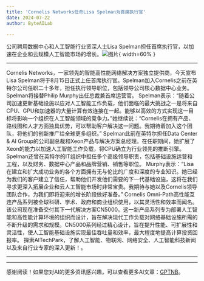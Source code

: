 ```yaml
---
title: 'Cornelis Networks任命Lisa Spelman为首席执行官'
date: 2024-07-22
author: ByteAILab

---
```


公司聘用数据中心和人工智能行业资深人士Lisa Spelman担任首席执行官，以加速在企业和云规模人工智能市场的增长。![图片](https://ai-techpark.com/wp-content/uploads/2024/07/Cornelis-960x540.jpg){ width=60% }

---

Cornelis Networks，一家领先的智能高性能网络解决方案独立提供商，今天宣布Lisa Spelman将于8月15日正式上任首席执行官。Spelman加入Cornelis之前在英特尔公司任职二十多年，担任执行领导职位，包括领导公司核心数据中心业务。Spelman将接替Philip Murphy出任总裁兼首席运营官。
Spelman表示：“随着公司加速更新基础设施以应对人工智能工作负载，他们面临的最大挑战之一是将来自CPU、GPU和加速器的大量计算有效连接在一起。能够以高效的方式实现这一目标将影响一个组织在人工智能领域的竞争力。”她继续说：“Cornelis在拥有产品、路线图和人才方面独具优势，可以帮助客户解决这一问题。我期待着加入这个团队，将他们的创新推广给全球更多组织。”
Spelman此前在英特尔担任Data Center & AI Group的公司副总裁和Xeon产品与解决方案总经理。在任职期间，她扩展了Xeon的能力以加速人工智能工作负载，将CPU确立为行业领先的推断引擎。Spelman还曾在英特尔的IT组织中担任多个高级领导职责，包括基础设施运营和工程，以及财务、数据中心产品和品牌营销、销售等职位。
Murphy表示：“Lisa在建立和扩大成功业务的各个方面拥有无与伦比的广度和深度的专业知识。她已经为我们的客户建立了信任，帮助他们开发他们需要的下一代基础设施，这将在我们寻求更深入拓展企业和云人工智能市场时非常宝贵。我期待与她以及Cornelis领导团队合作，为我们即将迎来的增长阶段做好准备。”
Cornelis Omni-Path高性能互连产品系列被全球科研、学术、政府和商业组织使用，以其灵活性和效率而闻名。该公司现在准备交付其下一代解决方案CN5000。这一新产品系列专为部署人工智能和高性能计算环境的组织而设计，旨在解决现代工作负载对网络基础设施所需的不断升级的需求和规模。CN5000系列经过精心设计，旨在提升性能、可扩展性和灵活性，使人工智能基础设施实现最佳吞吐量和效率，最大程度地提高计算投资回报率。
探索AITechPark，了解人工智能、物联网、网络安全、人工智能科技新闻以及来自行业专家的深入更新！。

---
---
感谢阅读！如果您对AI的更多资讯感兴趣，可以查看更多AI文章：[GPTNB](https://gptnb.com)。